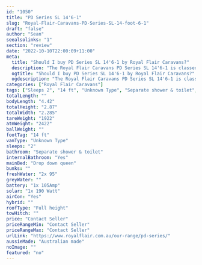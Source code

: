 ```yaml
---
id: "1050"
title: "PD Series SL 14'6-1"
slug: "Royal-Flair-Caravans-PD-Series-SL-14-foot-6-1"
draft: "false"
author: "Sean"
seealsolinks: "1"
section: "review"
date: "2022-10-10T22:00:09+11:00"
meta:
  title: "Should I buy PD Series SL 14'6-1 by Royal Flair Caravans?"
  description: "The Royal Flair Caravans PD Series SL 14'6-1 is classed as Unknown Type, and sleeps 2 people. It is Australian made and comes in at 14 ft. It generally has Separate shower & toilet."
  ogtitle: "Should I buy PD Series SL 14'6-1 by Royal Flair Caravans?"
  ogdescription: "The Royal Flair Caravans PD Series SL 14'6-1 is classed as Unknown Type, and sleeps 2 people. It is Australian made and comes in at 14 ft. It generally has Separate shower & toilet."
categories: ["Royal Flair Caravans"]
tags: ["Sleeps 2", "14 ft", "Unknown Type", "Separate shower & toilet", "Full height", "Price Unknown"]
totalLength: ""
bodyLength: "4.42"
totalHeight: "2.87"
totalWidth: "2.285"
tareWeight: "1922"
atmWeight: "2422"
ballWeight: ""
footTag: "14 ft"
vanType: "Unknown Type"
sleeps: "2"
bathroom: "Separate shower & toilet"
internalBathroom: "Yes"
mainBed: "Drop down queen"
bunks: ""
freshWater: "2x 95"
greyWater: ""
battery: "1x 105Amp"
solar: "1x 190 Watt"
airCon: "Yes"
hybrid: ""
roofType: "Full height"
towHitch: ""
price: "Contact Seller"
priceRangeMin: "Contact Seller"
priceRangeMax: "Contact Seller"
urlLink: "https://www.royalflair.com.au/our-range/pd-series/"
aussieMade: "Australian made"
noImage: ""
featured: "no"
---
```

